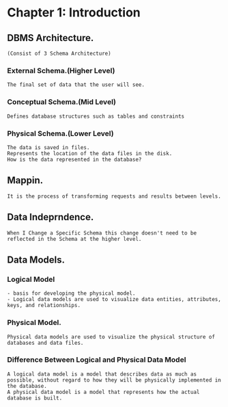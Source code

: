 # **Chapter 1: Introduction**
## DBMS Architecture.
    (Consist of 3 Schema Architecture)

### External Schema.(Higher Level)
    The final set of data that the user will see.
    
### Conceptual Schema.(Mid Level)
    Defines database structures such as tables and constraints

### Physical Schema.(Lower Level)
    The data is saved in files.
    Represents the location of the data files in the disk.
    How is the data represented in the database?

## Mappin.
    It is the process of transforming requests and results between levels.
    
## Data Indeprndence.
    When I Change a Specific Schema this change doesn't need to be reflected in the Schema at the higher level.

## Data Models.

### Logical Model
    - basis for developing the physical model.
    - Logical data models are used to visualize data entities, attributes, keys, and relationships.

### Physical Model.
    Physical data models are used to visualize the physical structure of databases and data files.

### Difference Between Logical and Physical Data Model
    A logical data model is a model that describes data as much as possible, without regard to how they will be physically implemented in the database.
    A physical data model is a model that represents how the actual database is built.